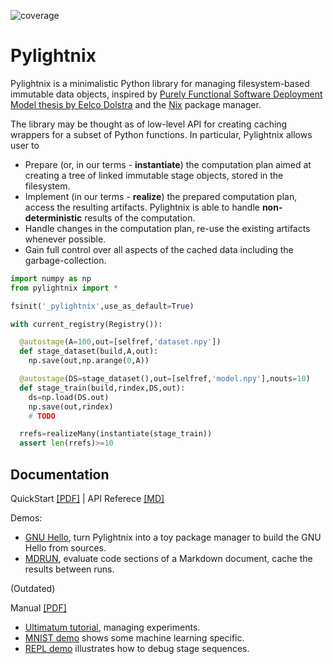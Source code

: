 ![coverage](https://codecov.io/gh/stagedml/pylightnix/branch/master/graph/badge.svg)

# Pylightnix

Pylightnix is a minimalistic Python library for managing
filesystem-based immutable data objects, inspired by [Purely Functional
Software Deployment Model thesis by Eelco
Dolstra](https://edolstra.github.io/pubs/phd-thesis.pdf) and the
[Nix](https://nixos.org) package manager.

The library may be thought as of low-level API for creating caching
wrappers for a subset of Python functions. In particular, Pylightnix
allows user to

-   Prepare (or, in our terms - **instantiate**) the computation plan
    aimed at creating a tree of linked immutable stage objects, stored
    in the filesystem.
-   Implement (in our terms - **realize**) the prepared computation
    plan, access the resulting artifacts. Pylightnix is able to handle
    **non-deterministic** results of the computation.
-   Handle changes in the computation plan, re-use the existing
    artifacts whenever possible.
-   Gain full control over all aspects of the cached data including the
    garbage-collection.

``` python
import numpy as np
from pylightnix import *

fsinit('_pylightnix',use_as_default=True)

with current_registry(Registry()):

  @autostage(A=100,out=[selfref,'dataset.npy'])
  def stage_dataset(build,A,out):
    np.save(out,np.arange(0,A))

  @autostage(DS=stage_dataset(),out=[selfref,'model.npy'],nouts=10)
  def stage_train(build,rindex,DS,out):
    ds=np.load(DS.out)
    np.save(out,rindex)
    # TODO

  rrefs=realizeMany(instantiate(stage_train))
  assert len(rrefs)>=10
```

## Documentation

QuickStart
[\[PDF\]](https://raw.github.com/stagedml/pylightnix-docs/master/Pylightnix-QuickStart-latest.pdf)
\| API Referece [\[MD\]](./docs/Reference.md)

Demos:

-   [GNU Hello](./docs/demos/HELLO.md), turn Pylightnix into a toy
    package manager to build the GNU Hello from sources.
-   [MDRUN](./docs/demos/MDRUN.py), evaluate code sections of a Markdown
    document, cache the results between runs.

(Outdated)

Manual
[\[PDF\]](https://raw.github.com/stagedml/pylightnix-docs/master/Pylightnix-Manual-latest.pdf)

-   [Ultimatum
    tutorial](https://github.com/grwlf/ultimatum-game/blob/master/docs/Pylightnix.md),
    managing experiments.
-   [MNIST demo](./docs/demos/MNIST.md) shows some machine learning
    specific.
-   [REPL demo](./docs/demos/REPL.md) illustrates how to debug stage
    sequences.
